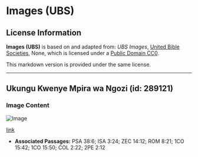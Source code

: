 # Images (UBS)

## License Information

**Images (UBS)** is based on and adapted from: _UBS Images_, [United Bible Societies](https://unitedbiblesocieties.org/), None, which is licensed under a [Public Domain CC0](https://creativecommons.org/public-domain/cc0/).

This markdown version is provided under the same license.



--------------------------------

## Ukungu Kwenye Mpira wa Ngozi (id: 289121)

### Image Content

![Image](https://cdn.aquifer.bible/aquifer-content/resources/Media/WEB-0649_mould_on_a_leather_ball.jpg)

[link](https://cdn.aquifer.bible/aquifer-content/resources/Media/WEB-0649_mould_on_a_leather_ball.jpg)

* **Associated Passages:** PSA 38:6; ISA 3:24; ZEC 14:12; ROM 8:21; 1CO 15:42; 1CO 15:50; COL 2:22; 2PE 2:12


